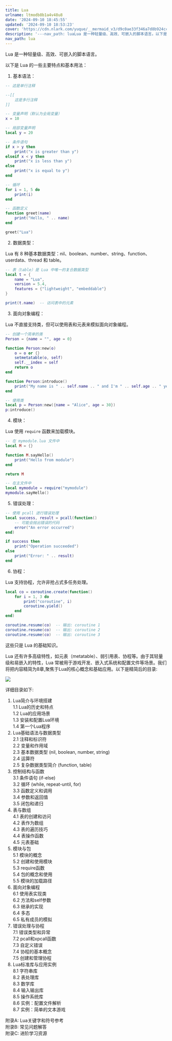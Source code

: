 ```yaml
---
title: Lua
urlname: ltmodb8b1a4v48u8
date: '2024-09-10 18:45:55'
updated: '2024-09-10 18:53:23'
cover: 'https://cdn.nlark.com/yuque/__mermaid_v3/d9c0ae33f346a7d8b924cca04e76cebd.svg'
description: '---nav_path: luaLua 是一种轻量级、高效、可嵌入的脚本语言。以下是 Lua 的一些主要特点和基本用法：基本语法：-- 这是单行注释  --[[     这是多行注释 ]]  -- 变量声明（默认为全局变量） x = 10  -- 局部变量声明 local y = 20  --...'
nav_path: lua
---
```

Lua 是一种轻量级、高效、可嵌入的脚本语言。



以下是 Lua 的一些主要特点和基本用法：

1. 基本语法：

```lua
-- 这是单行注释

--[[
    这是多行注释
]]

-- 变量声明（默认为全局变量）
x = 10

-- 局部变量声明
local y = 20

-- 条件语句
if x > y then
    print("x is greater than y")
elseif x < y then
    print("x is less than y")
else
    print("x is equal to y")
end

-- 循环
for i = 1, 5 do
    print(i)
end

-- 函数定义
function greet(name)
    print("Hello, " .. name)
end

greet("Lua")
```



2. 数据类型：

Lua 有 8 种基本数据类型：nil、boolean、number、string、function、userdata、thread 和 table。

```lua
-- 表（table）是 Lua 中唯一的复合数据类型
local t = {
    name = "Lua",
    version = 5.4,
    features = {"lightweight", "embeddable"}
}

print(t.name)  -- 访问表中的元素
```

3. 面向对象编程：

Lua 不直接支持类，但可以使用表和元表来模拟面向对象编程。

```lua
-- 创建一个简单的类
Person = {name = "", age = 0}

function Person:new(o)
    o = o or {}
    setmetatable(o, self)
    self.__index = self
    return o
end

function Person:introduce()
    print("My name is " .. self.name .. " and I'm " .. self.age .. " years old.")
end

-- 使用类
local p = Person:new({name = "Alice", age = 30})
p:introduce()
```

4. 模块：

Lua 使用 `require` 函数来加载模块。

```lua
-- 在 mymodule.lua 文件中
local M = {}

function M.sayHello()
    print("Hello from module")
end

return M

-- 在主文件中
local mymodule = require("mymodule")
mymodule.sayHello()
```

5. 错误处理：

```lua
-- 使用 pcall 进行错误处理
local success, result = pcall(function()
    -- 可能会抛出错误的代码
    error("An error occurred")
end)

if success then
    print("Operation succeeded")
else
    print("Error: " .. result)
end
```

6. 协程：

Lua 支持协程，允许非抢占式多任务处理。

```lua
local co = coroutine.create(function()
    for i = 1, 3 do
        print("coroutine", i)
        coroutine.yield()
    end
end)

coroutine.resume(co)  -- 输出: coroutine 1
coroutine.resume(co)  -- 输出: coroutine 2
coroutine.resume(co)  -- 输出: coroutine 3
```

这些只是 Lua 的基础知识。



Lua 还有许多高级特性，如元表（metatable）、弱引用表、协程等。由于其轻量级和易嵌入的特性，Lua 常被用于游戏开发、嵌入式系统和配置文件等场景。我们将把内容精简为8章,聚焦于Lua的核心概念和基础应用。以下是精简后的目录:

![](https://oss1.aistar.cool/elog-offer-now/78a91d32daa14e960bb06ff405001887.svg)

详细目录如下:

1. Lua简介与环境搭建  
1.1 Lua的历史和特点  
1.2 Lua的应用场景  
1.3 安装和配置Lua环境  
1.4 第一个Lua程序
2. Lua基础语法与数据类型  
2.1 注释和标识符  
2.2 变量和作用域  
2.3 基本数据类型 (nil, boolean, number, string)  
2.4 运算符  
2.5 复杂数据类型简介 (function, table)
3. 控制结构与函数  
3.1 条件语句 (if-else)  
3.2 循环 (while, repeat-until, for)  
3.3 函数定义和调用  
3.4 参数和返回值  
3.5 闭包和递归
4. 表与数组  
4.1 表的创建和访问  
4.2 表作为数组  
4.3 表的遍历技巧  
4.4 表操作函数  
4.5 元表基础
5. 模块与包  
5.1 模块的概念  
5.2 创建和使用模块  
5.3 require函数  
5.4 包的概念和使用  
5.5 模块的加载路径
6. 面向对象编程  
6.1 使用表实现类  
6.2 方法和self参数  
6.3 继承的实现  
6.4 多态  
6.5 私有成员的模拟
7. 错误处理与协程  
7.1 错误类型和异常  
7.2 pcall和xpcall函数  
7.3 自定义错误  
7.4 协程的基本概念  
7.5 创建和管理协程
8. Lua标准库与应用实例  
8.1 字符串库  
8.2 表处理库  
8.3 数学库  
8.4 输入输出库  
8.5 操作系统库  
8.6 实例：配置文件解析  
8.7 实例：简单的文本游戏

附录A: Lua关键字和符号参考  
附录B: 常见问题解答  
附录C: 进阶学习资源

